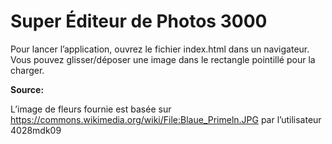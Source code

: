 # Super Éditeur de Photos 3000

Pour lancer l’application, ouvrez le fichier index.html dans un navigateur.
Vous pouvez glisser/déposer une image dans le rectangle pointillé pour la charger.




**Source:**

L’image de fleurs fournie est basée sur https://commons.wikimedia.org/wiki/File:Blaue_Primeln.JPG par l’utilisateur 4028mdk09
